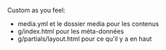 Custom as you feel:

- media.yml et le dossier media pour les contenus
- g/index.html pour les méta-données
- g/partials/layout.html pour ce qu'il y a en haut